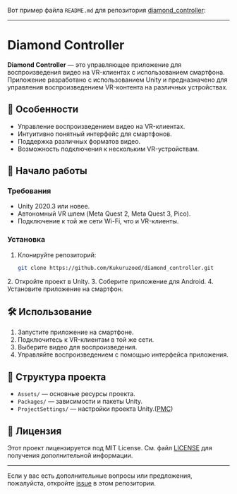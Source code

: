 Вот пример файла `README.md` для репозитория [diamond\_controller](https://github.com/Kukuruzoed/diamond_controller):

---

# Diamond Controller

**Diamond Controller** — это управляющее приложение для воспроизведения видео на VR-клиентах с использованием смартфона. Приложение разработано с использованием Unity и предназначено для управления воспроизведением VR-контента на различных устройствах.

## 📱 Особенности

* Управление воспроизведением видео на VR-клиентах.
* Интуитивно понятный интерфейс для смартфонов.
* Поддержка различных форматов видео.
* Возможность подключения к нескольким VR-устройствам.

## 🚀 Начало работы

### Требования

* Unity 2020.3 или новее.
* Автономный VR шлем (Meta Quest 2, Meta Quest 3, Pico).
* Подключение к той же сети Wi-Fi, что и VR-клиенты.

### Установка

1. Клонируйте репозиторий:

   ```bash
   git clone https://github.com/Kukuruzoed/diamond_controller.git
   ```


2\. Откройте проект в Unity.
3\. Соберите приложение для Android.
4\. Установите приложение на смартфон.

## 🛠️ Использование

1. Запустите приложение на смартфоне.
2. Подключитесь к VR-клиентам в той же сети.
3. Выберите видео для воспроизведения.
4. Управляйте воспроизведением с помощью интерфейса приложения.

## 📂 Структура проекта

* `Assets/` — основные ресурсы проекта.
* `Packages/` — зависимости и пакеты Unity.
* `ProjectSettings/` — настройки проекта Unity.([PMC][1])

## 📄 Лицензия

Этот проект лицензируется под MIT License. См. файл [LICENSE](LICENSE) для получения дополнительной информации.

---

Если у вас есть дополнительные вопросы или предложения, пожалуйста, откройте [issue](https://github.com/Kukuruzoed/diamond_controller/issues) в этом репозитории.

[1]: https://pmc.ncbi.nlm.nih.gov/articles/PMC10485979/?utm_source=chatgpt.com "CUDC-907, a dual PI3K/histone deacetylase inhibitor, increases ..."
